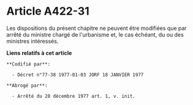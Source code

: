 # Article A422-31

Les dispositions du présent chapitre ne peuvent être modifiées que par arrêté du ministre chargé de l'urbanisme et, le cas
échéant, du ou des ministres intéressés.

**Liens relatifs à cet article**

	**Codifié par**:

	  - Décret n°77-38 1977-01-03 JORF 18 JANVIER 1977

	**Abrogé par**:

	  - Arrêté du 28 décembre 1977 art. 1, v. init.
